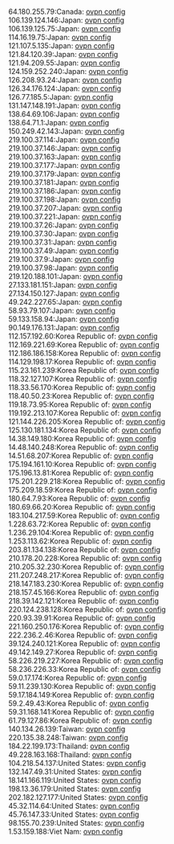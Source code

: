 64.180.255.79:Canada: [ovpn config](vpn/64_180_255_79.ovpn)  
106.139.124.146:Japan: [ovpn config](vpn/106_139_124_146.ovpn)  
106.139.125.75:Japan: [ovpn config](vpn/106_139_125_75.ovpn)  
114.16.19.75:Japan: [ovpn config](vpn/114_16_19_75.ovpn)  
121.107.5.135:Japan: [ovpn config](vpn/121_107_5_135.ovpn)  
121.84.120.39:Japan: [ovpn config](vpn/121_84_120_39.ovpn)  
121.94.209.55:Japan: [ovpn config](vpn/121_94_209_55.ovpn)  
124.159.252.240:Japan: [ovpn config](vpn/124_159_252_240.ovpn)  
126.208.93.24:Japan: [ovpn config](vpn/126_208_93_24.ovpn)  
126.34.176.124:Japan: [ovpn config](vpn/126_34_176_124.ovpn)  
126.77.185.5:Japan: [ovpn config](vpn/126_77_185_5.ovpn)  
131.147.148.191:Japan: [ovpn config](vpn/131_147_148_191.ovpn)  
138.64.69.106:Japan: [ovpn config](vpn/138_64_69_106.ovpn)  
138.64.71.1:Japan: [ovpn config](vpn/138_64_71_1.ovpn)  
150.249.42.143:Japan: [ovpn config](vpn/150_249_42_143.ovpn)  
219.100.37.114:Japan: [ovpn config](vpn/219_100_37_114.ovpn)  
219.100.37.146:Japan: [ovpn config](vpn/219_100_37_146.ovpn)  
219.100.37.163:Japan: [ovpn config](vpn/219_100_37_163.ovpn)  
219.100.37.177:Japan: [ovpn config](vpn/219_100_37_177.ovpn)  
219.100.37.179:Japan: [ovpn config](vpn/219_100_37_179.ovpn)  
219.100.37.181:Japan: [ovpn config](vpn/219_100_37_181.ovpn)  
219.100.37.186:Japan: [ovpn config](vpn/219_100_37_186.ovpn)  
219.100.37.198:Japan: [ovpn config](vpn/219_100_37_198.ovpn)  
219.100.37.207:Japan: [ovpn config](vpn/219_100_37_207.ovpn)  
219.100.37.221:Japan: [ovpn config](vpn/219_100_37_221.ovpn)  
219.100.37.26:Japan: [ovpn config](vpn/219_100_37_26.ovpn)  
219.100.37.30:Japan: [ovpn config](vpn/219_100_37_30.ovpn)  
219.100.37.31:Japan: [ovpn config](vpn/219_100_37_31.ovpn)  
219.100.37.49:Japan: [ovpn config](vpn/219_100_37_49.ovpn)  
219.100.37.9:Japan: [ovpn config](vpn/219_100_37_9.ovpn)  
219.100.37.98:Japan: [ovpn config](vpn/219_100_37_98.ovpn)  
219.120.188.101:Japan: [ovpn config](vpn/219_120_188_101.ovpn)  
27.133.181.151:Japan: [ovpn config](vpn/27_133_181_151.ovpn)  
27.134.150.127:Japan: [ovpn config](vpn/27_134_150_127.ovpn)  
49.242.227.65:Japan: [ovpn config](vpn/49_242_227_65.ovpn)  
58.93.79.107:Japan: [ovpn config](vpn/58_93_79_107.ovpn)  
59.133.158.94:Japan: [ovpn config](vpn/59_133_158_94.ovpn)  
90.149.176.131:Japan: [ovpn config](vpn/90_149_176_131.ovpn)  
112.157.192.60:Korea Republic of: [ovpn config](vpn/112_157_192_60.ovpn)  
112.169.221.69:Korea Republic of: [ovpn config](vpn/112_169_221_69.ovpn)  
112.186.186.158:Korea Republic of: [ovpn config](vpn/112_186_186_158.ovpn)  
114.129.198.17:Korea Republic of: [ovpn config](vpn/114_129_198_17.ovpn)  
115.23.161.239:Korea Republic of: [ovpn config](vpn/115_23_161_239.ovpn)  
118.32.127.107:Korea Republic of: [ovpn config](vpn/118_32_127_107.ovpn)  
118.33.56.170:Korea Republic of: [ovpn config](vpn/118_33_56_170.ovpn)  
118.40.50.23:Korea Republic of: [ovpn config](vpn/118_40_50_23.ovpn)  
119.18.73.95:Korea Republic of: [ovpn config](vpn/119_18_73_95.ovpn)  
119.192.213.107:Korea Republic of: [ovpn config](vpn/119_192_213_107.ovpn)  
121.144.226.205:Korea Republic of: [ovpn config](vpn/121_144_226_205.ovpn)  
125.130.181.134:Korea Republic of: [ovpn config](vpn/125_130_181_134.ovpn)  
14.38.149.180:Korea Republic of: [ovpn config](vpn/14_38_149_180.ovpn)  
14.48.140.248:Korea Republic of: [ovpn config](vpn/14_48_140_248.ovpn)  
14.51.68.207:Korea Republic of: [ovpn config](vpn/14_51_68_207.ovpn)  
175.194.161.10:Korea Republic of: [ovpn config](vpn/175_194_161_10.ovpn)  
175.196.13.81:Korea Republic of: [ovpn config](vpn/175_196_13_81.ovpn)  
175.201.229.218:Korea Republic of: [ovpn config](vpn/175_201_229_218.ovpn)  
175.209.18.59:Korea Republic of: [ovpn config](vpn/175_209_18_59.ovpn)  
180.64.7.93:Korea Republic of: [ovpn config](vpn/180_64_7_93.ovpn)  
180.69.66.20:Korea Republic of: [ovpn config](vpn/180_69_66_20.ovpn)  
183.104.217.59:Korea Republic of: [ovpn config](vpn/183_104_217_59.ovpn)  
1.228.63.72:Korea Republic of: [ovpn config](vpn/1_228_63_72.ovpn)  
1.236.29.104:Korea Republic of: [ovpn config](vpn/1_236_29_104.ovpn)  
1.253.113.62:Korea Republic of: [ovpn config](vpn/1_253_113_62.ovpn)  
203.81.134.138:Korea Republic of: [ovpn config](vpn/203_81_134_138.ovpn)  
210.178.20.228:Korea Republic of: [ovpn config](vpn/210_178_20_228.ovpn)  
210.205.32.230:Korea Republic of: [ovpn config](vpn/210_205_32_230.ovpn)  
211.207.248.217:Korea Republic of: [ovpn config](vpn/211_207_248_217.ovpn)  
218.147.183.230:Korea Republic of: [ovpn config](vpn/218_147_183_230.ovpn)  
218.157.45.166:Korea Republic of: [ovpn config](vpn/218_157_45_166.ovpn)  
218.39.142.121:Korea Republic of: [ovpn config](vpn/218_39_142_121.ovpn)  
220.124.238.128:Korea Republic of: [ovpn config](vpn/220_124_238_128.ovpn)  
220.93.39.91:Korea Republic of: [ovpn config](vpn/220_93_39_91.ovpn)  
221.160.250.176:Korea Republic of: [ovpn config](vpn/221_160_250_176.ovpn)  
222.236.2.46:Korea Republic of: [ovpn config](vpn/222_236_2_46.ovpn)  
39.124.240.121:Korea Republic of: [ovpn config](vpn/39_124_240_121.ovpn)  
49.142.149.27:Korea Republic of: [ovpn config](vpn/49_142_149_27.ovpn)  
58.226.219.227:Korea Republic of: [ovpn config](vpn/58_226_219_227.ovpn)  
58.236.226.33:Korea Republic of: [ovpn config](vpn/58_236_226_33.ovpn)  
59.0.17.174:Korea Republic of: [ovpn config](vpn/59_0_17_174.ovpn)  
59.11.239.130:Korea Republic of: [ovpn config](vpn/59_11_239_130.ovpn)  
59.17.184.149:Korea Republic of: [ovpn config](vpn/59_17_184_149.ovpn)  
59.2.49.43:Korea Republic of: [ovpn config](vpn/59_2_49_43.ovpn)  
59.31.168.141:Korea Republic of: [ovpn config](vpn/59_31_168_141.ovpn)  
61.79.127.86:Korea Republic of: [ovpn config](vpn/61_79_127_86.ovpn)  
140.134.26.139:Taiwan: [ovpn config](vpn/140_134_26_139.ovpn)  
220.135.38.248:Taiwan: [ovpn config](vpn/220_135_38_248.ovpn)  
184.22.199.173:Thailand: [ovpn config](vpn/184_22_199_173.ovpn)  
49.228.163.168:Thailand: [ovpn config](vpn/49_228_163_168.ovpn)  
104.218.54.137:United States: [ovpn config](vpn/104_218_54_137.ovpn)  
132.147.49.31:United States: [ovpn config](vpn/132_147_49_31.ovpn)  
18.141.166.119:United States: [ovpn config](vpn/18_141_166_119.ovpn)  
198.13.36.179:United States: [ovpn config](vpn/198_13_36_179.ovpn)  
202.182.127.177:United States: [ovpn config](vpn/202_182_127_177.ovpn)  
45.32.114.64:United States: [ovpn config](vpn/45_32_114_64.ovpn)  
45.76.147.33:United States: [ovpn config](vpn/45_76_147_33.ovpn)  
98.155.70.239:United States: [ovpn config](vpn/98_155_70_239.ovpn)  
1.53.159.188:Viet Nam: [ovpn config](vpn/1_53_159_188.ovpn)  
